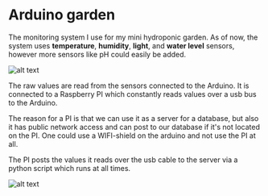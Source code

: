 # Arduino garden
The monitoring system I use for my mini hydroponic garden.
As of now, the system uses **temperature**, **humidity**, **light**, and **water level** sensors, however more sensors like pH could easily be added.

![alt text](https://i.imgur.com/H1nqutQ.png)

The raw values are read from the sensors connected to the Arduino. It is connected to a Raspberry PI which constantly reads values over a usb bus to the Arduino. 

The reason for a PI is that we can use it as a server for a database, but also it has public network access and can post to our database if it's not located on the PI. One could use a WIFI-shield on the arduino and not use the PI at all. 

The PI posts the values it reads over the usb cable to the server via a python script which runs at all times.

![alt text](https://i.imgur.com/1xJGT5v.png)
